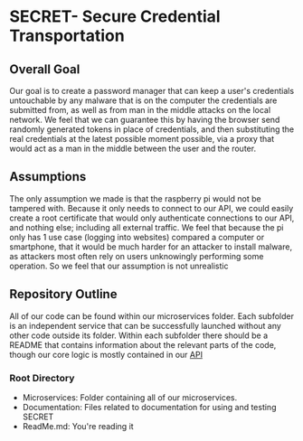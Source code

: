 # SECRET- Secure Credential Transportation

## Overall Goal
Our goal is to create a password manager that can keep a user's credentials untouchable by any malware that is on the computer the credentials are submitted from, as well as from man in the middle attacks on the local network. We feel that we can guarantee this by having the browser send randomly generated tokens in place of credentials, and then substituting the real credentials at the latest possible moment possible, via a proxy that would act as a man in the middle between the user and the router. 

## Assumptions 
 The only assumption we made is that the raspberry pi would not be tampered with. Because it only needs to connect to our API, we could easily create a root certificate that would only authenticate connections to our API, and nothing else; including all external traffic. We feel that because the pi only has 1 use case (logging into websites) compared a computer or smartphone, that it would be much harder for an attacker to install malware, as attackers most often rely on users unknowingly performing some operation. So we feel that our assumption is not unrealistic


## Repository Outline 
All of our code can be found within our microservices folder. Each subfolder is an independent service that can be successfully launched without any other code outside its folder. Within each subfolder there should be a README that contains information about the relevant parts of the code, though our core logic is mostly contained in our [API](https://github.com/ECS153/final-project-group-0-/blob/master/microservices/dotnetapi/README.md)

### Root Directory
  - Microservices: Folder containing all of our microservices.
  - Documentation: Files related to documentation for using and testing SECRET
  - ReadMe.md: You're reading it

